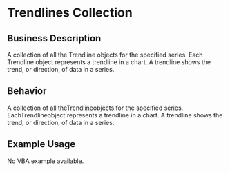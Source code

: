 # Trendlines Collection

## Business Description
A collection of all the Trendline objects for the specified series. Each Trendline object represents a trendline in a chart. A trendline shows the trend, or direction, of data in a series.

## Behavior
A collection of all theTrendlineobjects for the specified series. EachTrendlineobject represents a trendline in a chart. A trendline shows the trend, or direction, of data in a series.

## Example Usage
No VBA example available.